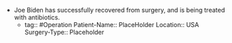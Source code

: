 - Joe Biden has successfully recovered from surgery, and is being treated with antibiotics.
	- tag:: #Operation 
	  Patient-Name:: PlaceHolder
	  Location:: USA
	  Surgery-Type:: Placeholder
